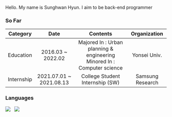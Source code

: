 Hello. My name is Sunghwan Hyun.
I aim to be back-end programmer

### So Far

|  Category  |           Date          |                                 Contents                                 |   Organization   |
|:----------:|:-----------------------:|:------------------------------------------------------------------------:|:----------------:|
|  Education | 2016.03 ~ 2022.02       | Majored In : Urban planning & engineering  Minored In : Computer science |   Yonsei Univ.   |
| Internship | 2021.07.01 ~ 2021.08.13 |                      College Student Internship (SW)                     | Samsung Research |

### Languages
<p align="left">
<img src="https://img.shields.io/badge/Java-007396?style=flat-square&logo=Java&logoColor=white"/></a> &nbsp
<img src="https://img.shields.io/badge/Python-3776AB?style=flat-square&logo=Python&logoColor=white"/></a> &nbsp 

<!--
**hshlego/hshlego** is a ✨ _special_ ✨ repository because its `README.md` (this file) appears on your GitHub profile.

Here are some ideas to get you started:

- 🔭 I’m currently working on ...
- 🌱 I’m currently learning ...
- 👯 I’m looking to collaborate on ...
- 🤔 I’m looking for help with ...
- 💬 Ask me about ...
- 📫 How to reach me: ...
- 😄 Pronouns: ...
- ⚡ Fun fact: ...
-->
